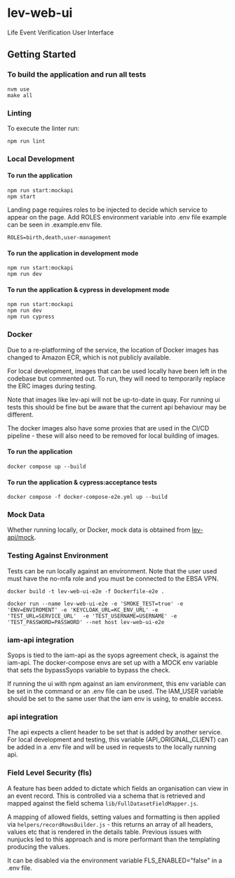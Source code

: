 # lev-web-ui
Life Event Verification User Interface

## Getting Started

### To build the application and run all tests
```shell
nvm use
make all
```

### Linting
To execute the linter run:
```shell
npm run lint
```

### Local Development
#### To run the application
```shell
npm run start:mockapi
npm start
```

Landing page requires roles to be injected to decide which service to appear on the page. Add ROLES environment variable into .env file example can be seen in .example.env file.
```shell
ROLES=birth,death,user-management
```

#### To run the application in development mode
```shell
npm run start:mockapi
npm run dev
```

#### To run the application & cypress in development mode
```shell
npm run start:mockapi
npm run dev
npm run cypress
```

### Docker

Due to a re-platforming of the service, the location of Docker images has changed to Amazon ECR, which is not publicly available.

For local development, images that can be used locally have been left in the codebase but commented out. To run, they will need to temporarily replace the ERC images during testing.

Note that images like lev-api will not be up-to-date in quay. For running ui tests this should be fine but be aware that the current api behaviour may be different.

The docker images also have some proxies that are used in the CI/CD pipeline - these will also need to be removed for local building of images.

#### To run the application
```shell
docker compose up --build
```
#### To run the application & cypress:acceptance tests
```shell
docker compose -f docker-compose-e2e.yml up --build
```

### Mock Data
Whether running locally, or Docker, mock data is obtained from [lev-api/mock](https://github.com/UKHomeOffice/lev-api/tree/master/mock).

### Testing Against Environment

Tests can be run locally against an environment. Note that the user used must have the no-mfa role and you must be connected to the EBSA VPN.

`docker build -t lev-web-ui-e2e -f Dockerfile-e2e .`

`docker run --name lev-web-ui-e2e -e 'SMOKE_TEST=true' -e 'ENV=ENVIROMENT' -e 'KEYCLOAK_URL=KC_ENV_URL' -e 'TEST_URL=SERVICE_URL'  -e 'TEST_USERNAME=USERNAME' -e 'TEST_PASSWORD=PASSWORD' --net host lev-web-ui-e2e`

### iam-api integration

Syops is tied to the iam-api as the syops agreement check, is against the iam-api. The docker-compose envs are set up with a 
MOCK env variable that sets the bypassSyops variable to bypass the check. 

If running the ui with npm against an iam environment, this env variable can be set 
in the command or an .env file can be used. The IAM_USER variable should be set to the same user that the iam env is using, to 
enable access. 

### api integration

The api expects a client header to be set that is added by another service. For local development and testing, this variable
(API_ORIGINAL_CLIENT) can be added in a .env file and will be used in requests to the locally running api.

### Field Level Security (fls)

A feature has been added to dictate which fields an organisation can view in an event record. This is controlled via a schema
that is retrieved and mapped against the field schema `lib/FullDatasetFieldMapper.js`.

A mapping of allowed fields, setting values and formatting is then applied via `helpers/recordRowsBuilder.js` - this returns an array
of all headers, values etc that is rendered in the details table. Previous issues with nunjucks led to this approach and is more performant than
the templating producing the values. 

It can be disabled via the environment variable FLS_ENABLED="false" in a .env file.